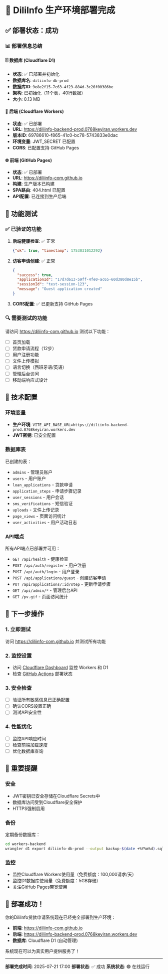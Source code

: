 # 🎉 DiliInfo 生产环境部署完成

## ✅ 部署状态：成功

### 📊 部署信息总结

#### 🗄️ 数据库 (Cloudflare D1)
- **状态**: ✅ 已部署并初始化
- **数据库名**: `diliinfo-db-prod`
- **数据库ID**: `9e8e2f15-7c63-4f23-884d-3c26f00386be`
- **架构**: 已初始化（11个表，40行数据）
- **大小**: 0.13 MB

#### 🚀 后端 (Cloudflare Workers)
- **状态**: ✅ 已部署
- **URL**: https://diliinfo-backend-prod.0768keyiran.workers.dev
- **版本ID**: 69786610-f865-41c0-bc78-5743833e0dac
- **环境变量**: JWT_SECRET 已配置
- **CORS**: 已配置支持 GitHub Pages

#### 🌐 前端 (GitHub Pages)
- **状态**: ✅ 已部署
- **URL**: https://diliinfo-com.github.io
- **构建**: 生产版本已构建
- **SPA路由**: 404.html 已配置
- **API配置**: 已连接到生产后端

## 🧪 功能测试

### ✅ 已验证的功能
1. **后端健康检查**: ✅ 正常
   ```json
   {"ok": true, "timestamp": 1753031012292}
   ```

2. **访客申请创建**: ✅ 正常
   ```json
   {
     "success": true,
     "applicationId": "17d7d613-59ff-4fe0-ac65-60d380d8e15b",
     "sessionId": "test-session-123",
     "message": "Guest application created"
   }
   ```

3. **CORS配置**: ✅ 已更新支持 GitHub Pages

### 🔍 需要测试的功能
请访问 https://diliinfo-com.github.io 测试以下功能：

- [ ] 首页加载
- [ ] 贷款申请流程（12步）
- [ ] 用户注册功能
- [ ] 文件上传模拟
- [ ] 语言切换（西班牙语/英语）
- [ ] 管理后台访问
- [ ] 移动端响应式设计

## 🔧 技术配置

### 环境变量
- **生产环境**: `VITE_API_BASE_URL=https://diliinfo-backend-prod.0768keyiran.workers.dev`
- **JWT密钥**: 已安全配置

### 数据库表
已创建的表：
- `admins` - 管理员账户
- `users` - 用户账户
- `loan_applications` - 贷款申请
- `application_steps` - 申请步骤记录
- `user_sessions` - 用户会话
- `sms_verifications` - 短信验证
- `uploads` - 文件上传记录
- `page_views` - 页面访问统计
- `user_activities` - 用户活动日志

### API端点
所有API端点已部署并可用：
- `GET /api/health` - 健康检查
- `POST /api/auth/register` - 用户注册
- `POST /api/auth/login` - 用户登录
- `POST /api/applications/guest` - 创建访客申请
- `PUT /api/applications/:id/step` - 更新申请步骤
- `GET /api/admin/*` - 管理后台API
- `GET /pv.gif` - 页面访问统计

## 🎯 下一步操作

### 1. 立即测试
访问 https://diliinfo-com.github.io 并测试所有功能

### 2. 监控设置
- 访问 [Cloudflare Dashboard](https://dash.cloudflare.com) 监控 Workers 和 D1
- 检查 [GitHub Actions](https://github.com/diliinfo-com/diliinfo-com.github.io/actions) 部署状态

### 3. 安全检查
- [ ] 验证所有敏感信息已正确配置
- [ ] 确认CORS设置正确
- [ ] 测试API安全性

### 4. 性能优化
- [ ] 监控API响应时间
- [ ] 检查前端加载速度
- [ ] 优化数据库查询

## 🚨 重要提醒

### 安全
- JWT密钥已安全存储在Cloudflare Secrets中
- 数据库访问受到Cloudflare安全保护
- HTTPS强制启用

### 备份
定期备份数据库：
```bash
cd workers-backend
wrangler d1 export diliinfo-db-prod --output backup-$(date +%Y%m%d).sql
```

### 监控
- 监控Cloudflare Workers使用量（免费额度：100,000请求/天）
- 监控D1数据库使用量（免费额度：5GB存储）
- 关注GitHub Pages带宽使用

## 🎉 部署成功！

你的DiliInfo贷款申请系统现在已经完全部署到生产环境：

- **前端**: https://diliinfo-com.github.io
- **后端**: https://diliinfo-backend-prod.0768keyiran.workers.dev
- **数据库**: Cloudflare D1 (自动管理)

系统现在可以为真实用户提供服务了！

---

**部署完成时间**: 2025-07-21 17:00
**部署状态**: ✅ 成功
**系统状态**: 🟢 在线运行